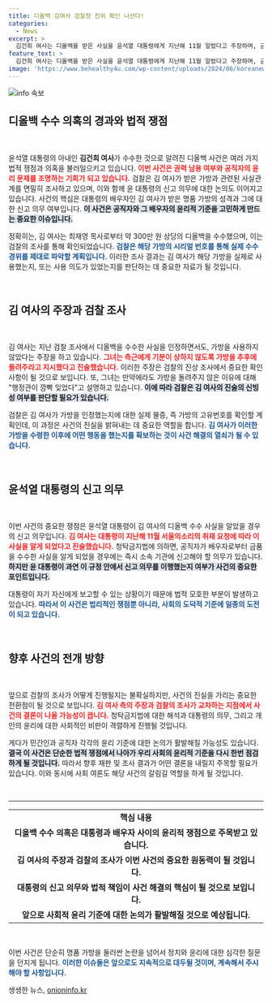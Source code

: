 ```yaml
---
title: 디올백 김여사 검찰청 진위 확인 나선다!
categories:
  - News
excerpt: >
  김건희 여사는 디올백을 받은 사실을 윤석열 대통령에게 지난해 11월 알렸다고 주장하며, 금품 수수 신고 의무 논란이 불거졌다. 검찰은 가방의 진위와 신고 여부 조사에 나섰다. 이 사건이 대통령 부부에 미칠 영향은 무엇일까?
feature_text: >
  김건희 여사는 디올백을 받은 사실을 윤석열 대통령에게 지난해 11월 알렸다고 주장하며, 금품 수수 신고 의무 논란이 불거졌다. 검찰은 가방의 진위와 신고 여부 조사에 나섰다. 이 사건이 대통령 부부에 미칠 영향은 무엇일까?
image: 'https://www.behealthy4u.com/wp-content/uploads/2024/06/koreanews.jpg'
---
```


<p><img src="https://www.behealthy4u.com/wp-content/uploads/2024/06/koreanews.jpg" alt="info 속보" /></p>

<h2 data-ke-size="size26">디올백 수수 의혹의 경과와 법적 쟁점</h2>

<p data-ke-size="size16">&nbsp;</p>

<p>윤석열 대통령의 아내인 <b>김건희 여사</b>가 수수한 것으로 알려진 디올백 사건은 여러 가지 법적 쟁점과 의혹을 불러일으키고 있습니다. <b><span style="color: #ee2323;">이번 사건은 권력 남용 여부와 공직자의 윤리 문제를 조명하는 기회가 되고 있습니다.</span></b> 검찰은 김 여사가 받은 가방과 관련된 사실관계를 면밀히 조사하고 있으며, 이와 함께 윤 대통령의 신고 의무에 대한 논의도 이어지고 있습니다. 사건의 핵심은 대통령의 배우자인 김 여사가 받은 명품 가방의 성격과 그에 대한 신고 의무 여부입니다. <b><span style="background-color: #21538527;">이 사건은 공직자와 그 배우자의 윤리적 기준을 고민하게 만드는 중요한 이슈입니다.</span></b></p>

<p>정확히는, 김 여사는 최재영 목사로부터 약 300만 원 상당의 디올백을 수수했으며, 이는 검찰의 조사를 통해 확인되었습니다. <b><span style="color: #1a5490;">검찰은 해당 가방의 시리얼 번호를 통해 실제 수수 경위를 제대로 파악할 계획입니다.</span></b> 이러한 조사 결과는 김 여사가 해당 가방을 실제로 사용했는지, 또는 사용 의도가 있었는지를 판단하는 데 중요한 자료가 될 것입니다.</p>

<p data-ke-size="size16">&nbsp;</p>

<h2 data-ke-size="size26">김 여사의 주장과 검찰 조사</h2>

<p data-ke-size="size16">&nbsp;</p>

<p>김 여사는 지난 검찰 조사에서 디올백을 수수한 사실을 인정하면서도, 가방을 사용하지 않았다는 주장을 하고 있습니다. <b><span style="color: #ee2323;">그녀는 측근에게 기분이 상하지 않도록 가방을 추후에 돌려주라고 지시했다고 진술했습니다.</span></b> 이러한 주장은 검찰의 진상 조사에서 중요한 확인 사항이 될 것으로 보입니다. 또, 그녀는 만약에라도 가방을 돌려주지 않은 이유에 대해 "행정관이 깜빡 잊었다"고 설명하고 있습니다. <b><span style="background-color: #21538527;">이에 따라 검찰은 김 여사의 진술의 신빙성 여부를 판단할 필요가 있습니다.</span></b></p>

<p>검찰은 김 여사가 가방을 인정했는지에 대한 실제 물증, 즉 가방의 고유번호를 확인할 계획인데, 이 과정은 사건의 진실을 밝혀내는 데 중요한 역할을 합니다. <b><span style="color: #1a5490;">김 여사가 이러한 가방을 수령한 이후에 어떤 행동을 했는지를 확보하는 것이 사건 해결의 열쇠가 될 수 있습니다.</span></b></p>

<p data-ke-size="size16">&nbsp;</p>

<h2 data-ke-size="size26">윤석열 대통령의 신고 의무</h2>

<p data-ke-size="size16">&nbsp;</p>

<p>이번 사건의 중요한 쟁점은 윤석열 대통령이 김 여사의 디올백 수수 사실을 알았을 경우의 신고 의무입니다. <b><span style="color: #ee2323;">김 여사는 대통령이 지난해 11월 서울의소리의 취재 요청에 따라 이 사실을 알게 되었다고 진술했습니다.</span></b> 청탁금지법에 의하면, 공직자가 배우자로부터 금품을 수수한 사실을 알게 되었을 경우에는 즉시 소속 기관에 신고해야 할 의무가 있습니다. <b><span style="background-color: #21538527;">하지만 윤 대통령이 과연 이 규정 안에서 신고 의무를 이행했는지 여부가 사건의 중요한 포인트입니다.</span></b></p>

<p>대통령이 자기 자신에게 보고할 수 있는 상황이기 때문에 법적 모호한 부분이 발생하고 있습니다. <b><span style="color: #1a5490;">따라서 이 사건은 법리적인 쟁점뿐 아니라, 사회의 도덕적 기준에 일종의 도전이 되고 있습니다.</span></b></p>

<p data-ke-size="size16">&nbsp;</p>

<h2 data-ke-size="size26">향후 사건의 전개 방향</h2>

<p data-ke-size="size16">&nbsp;</p>

<p>앞으로 검찰의 조사가 어떻게 진행될지는 불확실하지만, 사건의 진실을 가리는 중요한 전환점이 될 것으로 보입니다. <b><span style="color: #ee2323;">김 여사 측의 주장과 검찰의 조사가 교차하는 지점에서 사건의 결론이 나올 가능성이 큽니다.</span></b> 청탁금지법에 대한 해석과 대통령의 의무, 그리고 개인의 윤리에 대한 사회적인 비판이 격렬하게 진행될 것입니다.</p>

<p>게다가 민간인과 공직자 각각의 윤리 기준에 대한 논의가 활발해질 가능성도 있습니다. <b><span style="background-color: #21538527;">결국 이 사건은 단순한 법적 쟁점에서 나아가 우리 사회의 윤리적 기준을 다시 한번 점검하게 될 것입니다.</span></b> 따라서 향후 재판 및 조사 결과가 어떤 결론을 내릴지 주목할 필요가 있습니다. 이와 동시에 사회 여론도 해당 사건의 갈림길 역할을 하게 될 것입니다.</p>

<p data-ke-size="size16">&nbsp;</p>

<hr>

<table style="width: 100%;">
  <tr>
    <td style="text-align: center; height: 17px;"><b>핵심 내용</b></td>
  </tr>
  <tr>
    <td style="text-align: center; height: 17px;"><b>디올백 수수 의혹은 대통령과 배우자 사이의 윤리적 쟁점으로 주목받고 있습니다.</b></td>
  </tr>
  <tr>
    <td style="text-align: center; height: 17px;"><b>김 여사의 주장과 검찰의 조사가 이번 사건의 중요한 원동력이 될 것입니다.</b></td>
  </tr>
  <tr>
    <td style="text-align: center; height: 17px;"><b>대통령의 신고 의무와 법적 책임이 사건 해결의 핵심이 될 것으로 보입니다.</b></td>
  </tr>
  <tr>
    <td style="text-align: center; height: 17px;"><b>앞으로 사회적 윤리 기준에 대한 논의가 활발해질 것으로 예상됩니다.</b></td>
  </tr>
</table>

<p data-ke-size="size16">&nbsp;</p>

<p>이번 사건은 단순히 명품 가방을 둘러싼 논란을 넘어서 정치와 윤리에 대한 심각한 질문을 던지게 됩니다. <b><span style="color: #1a5490;">이러한 이슈들은 앞으로도 지속적으로 대두될 것이며, 계속해서 주시해야 할 사항입니다.</span></b></p>
생생한 뉴스, <a href="https://onioninfo.kr" rel="dofollow">onioninfo.kr</a>


